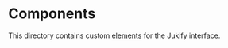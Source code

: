 # Components
This directory contains custom [elements](https://developer.mozilla.org/en-US/docs/Web/API/Web_components/Using_custom_elements) for the Jukify interface.